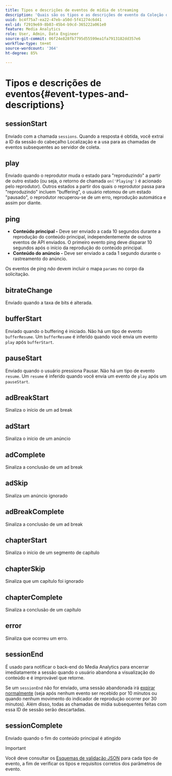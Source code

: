 ```yaml
---
title: Tipos e descrições de eventos de mídia de streaming
description: 'Quais são os tipos e as descrições de evento da Coleção de mídia? '
uuid: bc4f75a7-ea22-47eb-a50d-5f41274c6d41
exl-id: f2919e69-8b03-45b4-b9cd-365222a061e0
feature: Media Analytics
role: User, Admin, Data Engineer
source-git-commit: 06f24e828fb7795d55599ea1fa7913182dd357e6
workflow-type: tm+mt
source-wordcount: '364'
ht-degree: 85%

---
```


# Tipos e descrições de eventos{#event-types-and-descriptions}

## sessionStart

Enviado com a chamada `sessions`. Quando a resposta é obtida, você extrai a ID da sessão do cabeçalho Localização e a usa para as chamadas de eventos subsequentes ao servidor de coleta.

## play

Enviado quando o reprodutor muda o estado para &quot;reproduzindo&quot; a partir de outro estado (ou seja, o retorno de chamada `on('Playing')` é acionado pelo reprodutor). Outros estados a partir dos quais o reprodutor passa para &quot;reproduzindo&quot; incluem &quot;buffering&quot;, o usuário retomou de um estado &quot;pausado&quot;, o reprodutor recuperou-se de um erro, reprodução automática e assim por diante.

## ping

* **Conteúdo principal -** Deve ser enviado a cada 10 segundos durante a reprodução do conteúdo principal, independentemente de outros eventos de API enviados. O primeiro evento ping deve disparar 10 segundos após o início da reprodução do conteúdo principal.
* **Conteúdo do anúncio -** Deve ser enviado a cada 1 segundo durante o rastreamento do anúncio.

Os eventos de ping *não* devem incluir o mapa `params` no corpo da solicitação.

## bitrateChange

Enviado quando a taxa de bits é alterada.

## bufferStart

Enviado quando o buffering é iniciado. Não há um tipo de evento `bufferResume`. Um `bufferResume` é inferido quando você envia um evento `play` após `bufferStart`.

## pauseStart

Enviado quando o usuário pressiona Pausar. Não há um tipo de evento `resume`. Um `resume` é inferido quando você envia um evento de `play` após um `pauseStart`.

## adBreakStart

Sinaliza o início de um ad break

## adStart

Sinaliza o início de um anúncio

## adComplete

Sinaliza a conclusão de um ad break

## adSkip

Sinaliza um anúncio ignorado

## adBreakComplete

Sinaliza a conclusão de um ad break

## chapterStart

Sinaliza o início de um segmento de capítulo

## chapterSkip

Sinaliza que um capítulo foi ignorado

## chapterComplete

Sinaliza a conclusão de um capítulo

## error

Sinaliza que ocorreu um erro.

## sessionEnd

É usado para notificar o back-end do Media Analytics para encerrar imediatamente a sessão quando o usuário abandona a visualização do conteúdo e é improvável que retorne.

Se um `sessionEnd` não for enviado, uma sessão abandonada irá [expirar normalmente](../mc-api-impl/mc-api-timeout.md) (seja após nenhum evento ser recebido por 10 minutos ou quando nenhum movimento do indicador de reprodução ocorrer por 30 minutos). Além disso, todas as chamadas de mídia subsequentes feitas com essa ID de sessão serão descartadas.

## sessionComplete

Enviado quando o fim do conteúdo principal é atingido

>[!IMPORTANT]
>
>Você deve consultar os [Esquemas de validação JSON](mc-api-json-validation.md) para cada tipo de evento, a fim de verificar os tipos e requisitos corretos dos parâmetros de evento.
